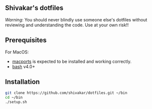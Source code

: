 ## Shivakar's dotfiles

*Warning*: You should never blindly use someone else's dotfiles without reviewing and understanding the code. Use at your own risk!!

## Prerequisites

For MacOS:
* [macports](https://www.macports.org/) is expected to be installed and working correctly.
* [bash](https://www.gnu.org/software/bash/) v4.0+

## Installation

```bash
git clone https://github.com/shivakar/dotfiles.git ~/bin
cd ~/bin
./setup.sh
```

